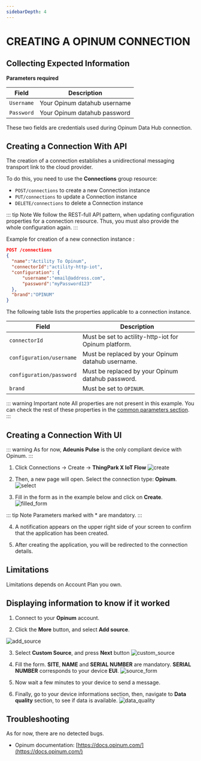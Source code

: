 ```yaml
---
sidebarDepth: 4
---
```


# CREATING A OPINUM CONNECTION

## Collecting Expected Information

**Parameters required**

| Field | Description |
| ------ | ----------- |
| ```Username``` | Your Opinum datahub username |
| ```Password``` | Your Opinum datahub password |

These two fields are credentials used during Opinum Data Hub connection.

## Creating a Connection With API

The creation of a connection establishes a unidirectional messaging transport link to the cloud provider.

To do this, you need to use the **Connections** group resource:
*	`POST/connections` to create a new Connection instance
*	`PUT/connections` to update a Connection instance
*	`DELETE/connections` to delete a Connection instance


::: tip Note
We follow the REST-full API pattern, when updating configuration properties for a connection resource. Thus, you must also provide the whole configuration again.
:::

Example for creation of a new connection instance :

```json
POST /connections
{
  "name":"Actility To Opinum",
  "connectorId":"actility-http-iot",
  "configuration": {
      "username":"email@address.com",
      "password":"myPassword123"
  },
  "brand":"OPINUM"
}
```

The following table lists the properties applicable to a connection instance.

| Field | Description |
| ------ | ----------- |
| ```connectorId``` | Must be set to actility-http-iot for Opinum platform. |
| ```configuration/username``` | Must be replaced by your Opinum datahub username. |
| ```configuration/password``` | Must be replaced by your Opinum datahub password. |
| ```brand``` | Must be set to ```OPINUM```. |

::: warning Important note
All properties are not present in this example. You can check the rest of these properties in the [common parameters section](../../../Getting_Started/Setting_Up_A_Connection_instance/About_connections.html#common-parameters).
:::

## Creating a Connection With UI

::: warning
As for now, **Adeunis Pulse**  is the only compliant device with Opinum.
:::

1. Click Connections -> Create -> **ThingPark X IoT Flow**
![create](images/create.png)


2. Then, a new page will open. Select the connection type: **Opinum**.
![select](images/select.png)

3. Fill in the form as in the example below and click on **Create**.
![filled_form](images/filled_form.png)

::: tip Note
Parameters marked with * are mandatory.
:::

4. A notification appears on the upper right side of your screen to confirm that the application has been created.

5. After creating the application, you will be redirected to the connection details.

## Limitations

Limitations depends on Account Plan you own.

## Displaying information to know if it worked

1.	Connect to your **Opinum** account.

2.	Click the **More** button, and select **Add source**.

![add_source](images/add_source.png)

3. Select **Custom Source**, and press **Next** button
![custom_source](images/custom_source.png)

4. Fill the form. **SITE**, **NAME** and **SERIAL NUMBER** are mandatory. **SERIAL NUMBER** corresponds to your device **EUI**.
![source_form](images/source_form.png)

5. Now wait a few minutes to your device to send a message.

6. Finally, go to your device informations section, then, navigate to **Data quality** section, to see if data is available.
![data_quality](images/data_quality.png)

## Troubleshooting

As for now, there are no detected bugs.

* Opinum documentation: [https://docs.opinum.com/](https://docs.opinum.com/)
